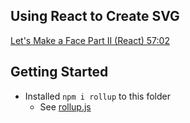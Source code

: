 ## Using React to Create SVG

[Let's Make a Face Part II (React) 57:02](https://www.youtube.com/watch?v=2LhoCfjm8R4&t=3422s) 
 
## Getting Started
- Installed `npm i rollup` to this folder
   - See [rollup.js](https://rollupjs.org/guide/en/)